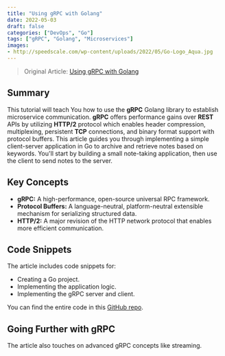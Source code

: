 ```yaml
--- 
title: "Using gRPC with Golang"
date: 2022-05-03
draft: false
categories: ["DevOps", "Go"]
tags: ["gRPC", "Golang", "Microservices"]
images:
- http://speedscale.com/wp-content/uploads/2022/05/Go-Logo_Aqua.jpg
---
```


> Original Article: [Using gRPC with Golang](http://speedscale.com/wp-content/uploads/2022/05/Go-Logo_Aqua.jpg)

## Summary

This tutorial will teach You how to use the **gRPC** Golang library to establish microservice communication. **gRPC** offers performance gains over **REST** APIs by utilizing **HTTP/2** protocol which enables header compression, multiplexing, persistent **TCP** connections, and binary format support with protocol buffers. This article guides you through implementing a simple client-server application in Go to archive and retrieve notes based on keywords. You'll start by building a small note-taking application, then use the client to send notes to the server.

## Key Concepts

*   **gRPC:** A high-performance, open-source universal RPC framework.
*   **Protocol Buffers:** A language-neutral, platform-neutral extensible mechanism for serializing structured data.
*   **HTTP/2:** A major revision of the HTTP network protocol that enables more efficient communication.

## Code Snippets

The article includes code snippets for:

*   Creating a Go project.
*   Implementing the application logic.
*   Implementing the gRPC server and client.

You can find the entire code in this [GitHub repo](https://github.com/xNok/go-grpc-demo).

## Going Further with gRPC

The article also touches on advanced gRPC concepts like streaming.
